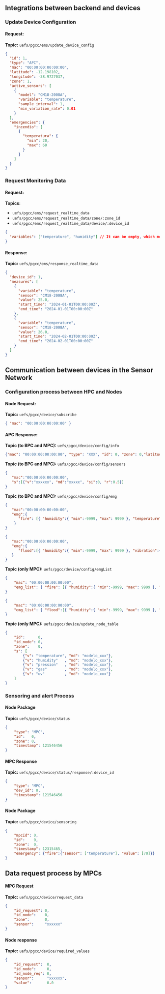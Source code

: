 ## Integrations between backend and devices
### Update Device Configuration
#### Request:
**Topic:** `uefs/pgcc/ems/update_device_config`
```json
{
  "id": 1,
  "type": "APC",
  "mac": "00:00:00:00:00:00",
  "latitude": -12.198102,
  "longitude": -38.9727037,
  "zone": 1,
  "active_sensors": [
    {
      "model": "CM18-2008A",
      "variable": "temperature",
      "sample_interval": 1,
      "min_variation_rate": 0.01
    }
  ],
  "emergencies": {
    "incendio": [
      {
        "temperatura": {
          "min": 20,
          "max": 60
        }
      }
    ]
  }
}
```
### Request Monitoring Data
#### Request:
**Topics:**
* `uefs/pgcc/ems/request_realtime_data`
* `uefs/pgcc/ems/request_realtime_data/zone/:zone_id`
* `uefs/pgcc/ems/request_realtime_data/device/:device_id`

```json
{
  "variables": ["temperature", "humidity"] // It can be empty, which means all variables
}
```
#### Response:
**Topic:** `uefs/pgcc/ems/response_realtime_data`
```json
{
  "device_id": 1,
  "measures": [
    {
      "variable": "temperature",
      "sensor": "CM18-2008A",
      "value": 25.0,
      "start_time": "2024-01-01T00:00:00Z",
      "end_time": "2024-01-01T00:00:00Z"
    },
    {
      "variable": "temperature",
      "sensor": "CM18-2008A",
      "value": 26.0,
      "start_time": "2024-02-01T00:00:00Z",
      "end_time": "2024-02-01T00:00:00Z"
    }
  ]
}
```
## Communication between devices in the Sensor Network
### Configuration process between HPC and Nodes
#### Node Request:
**Topic:** `uefs/pgcc/device/subscribe`
```json
{ "mac": "00:00:00:00:00:00" }
```
#### APC Response:
**Topic (to BPC and MPC):** `uefs/pgcc/device/config/info`
```json
{"mac": "00:00:00:00:00:00", "type": "XXX", "id": 0, "zone": 0,"latitude": 00.000,"longitude": 00.000}
```
**Topic (to BPC and MPC):** `uefs/pgcc/device/config/sensors`
```json
{
   "mac":"00:00:00:00:00:00",
   "s":[{"v":"xxxxxx", "md":"xxxxx", "si":0, "r":0.5}]
}
```
**Topic (to BPC and MPC):** `uefs/pgcc/device/config/emg`
```json
{
   "mac":"00:00:00:00:00:00",
   "emg":{
      "fire": [{ "humidity":{ "min":-9999, "max": 9999 }, "temperature":{ "min":-9999, "max": 9999 } } ]
    }
}

{
   "mac":"00:00:00:00:00:00",
   "emg":{
      "flood":[{ "humidity":{ "min":-9999, "max": 9999 }, "vibration":{ "min":-9999, "max": 9999 } } ]
   }
}
```
**Topic (only MPC):** `uefs/pgcc/device/config/emgList`
```json
{ 
    "mac": "00:00:00:00:00:00",
    "emg_list": { "fire": [{ "humidity":{ "min":-9999, "max": 9999 }, "temperature":{ "min":-9999, "max": 9999 } } ] }
}

{ 
    "mac": "00:00:00:00:00:00",
    "emg_list": { "flood":[{ "humidity":{ "min":-9999, "max": 9999 }, "vibration":{ "min":-9999, "max": 9999 } } ] }
}
```
**Topic (only MPC):** `uefs/pgcc/device/update_node_table`
```json
{
    "id":      0,
    "id_node": 0,
    "zone":    0,
    "s": [
        {"v": "temperature", "md": "modelo_xxx"},
        {"v": "humidity"   , "md": "modelo_xxx"},
        {"v": "pression"   , "md": "modelo_xxx"},
        {"v": "gas"        , "md": "modelo_xxx"},
        {"v": "uv"         , "md": "modelo_xxx"}
    ]
}
```
### Sensoring and alert Process
#### Node Package
**Topic:** `uefs/pgcc/device/status`
```json
{
    "type": "MPC",
    "id":   0,
    "zone": 0,
    "timestamp": 121546456
}
```
#### MPC Response
**Topic:** `uefs/pgcc/device/status/response/:device_id`
```json
{
    "type": "MPC",
    "dev_id": 0,
    "timestamp": 121546456
}
```
#### Node Package
**Topic:** `uefs/pgcc/device/sensoring`
```json
{
    "mpcId": 0,
    "id":    0,
    "zone":  0,
    "timestamp": 12315465,
    "emergency": {"fire":{"sensor": ["temperature"], "value": [70]}}
}
```
## Data request process by MPCs
#### MPC Request
**Topic:** `uefs/pgcc/device/request_data`
```json
{
    "id_request": 0,
    "id_node":    0,
    "zone":       0,
    "sensor":     "xxxxxx"
}
```
#### Node response
**Topic:** `uefs/pgcc/device/required_values`
```json
{
    "id_request":  0,
    "id_node":     0,
    "id_node_req": 0,
    "sensor":      "xxxxxx",
    "value":       0.0
}
```